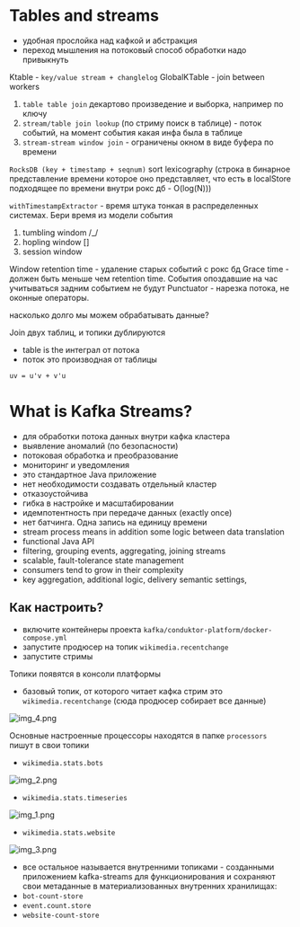# Tables and streams
- удобная прослойка над кафкой и абстракция
- переход мышления на потоковый способ обработки надо привыкнуть

Ktable - `key/value stream + changlelog`
GlobalKTable - join between workers

1) `table table join` декартово произведение и выборка, например по ключу
2) `stream/table join lookup` (по стриму поиск в таблице) - поток событий, на момент события какая инфа была в таблице
3) `stream-stream window join` - ограничены окном в виде буфера по времени

`RocksDB (key + timestamp + seqnum)` sort lexicography (строка в бинарное представление времени которое оно представляет, что есть в localStore подходящее по времени внутри рокс дб - O(log(N)))

`withTimestampExtractor` - время штука тонкая в распределенных системах. Бери время из модели события

1) tumbling windom /_/
2) hopling window []
3) session window

Window retention time - удаление старых событий с рокс бд
Grace time - должен быть меньше чем retention time. События опоздавшие на час учитываться задним событием не будут
Punctuator - нарезка потока, не оконные операторы. 

насколько долго мы можем обрабатывать данные?

Join двух таблиц, и топики дублируются

- table is the интеграл от потока
- поток это производная от таблицы
  
`uv = u'v + v'u`

# What is Kafka Streams?
- для обработки потока данных внутри кафка кластера
- выявление аномалий (по безопасности)
- потоковая обработка и преобразование
- мониторинг и уведомления
- это стандартное Java приложение
- нет необходимости создавать отдельный кластер
- отказоустойчива
- гибка в настройке и масштабировании
- идемпотентность при передаче данных (exactly once)
- нет батчинга. Одна запись на единицу времени
- stream process means in addition some logic between data translation
- functional Java API
- filtering, grouping events, aggregating, joining streams
- scalable, fault-tolerance state management
- consumers tend to grow in their complexity
- key aggregation, additional logic, delivery semantic settings,


## Как настроить?
- включите контейнеры проекта `kafka/conduktor-platform/docker-compose.yml`
- запустите продюсер на топик `wikimedia.recentchange`
- запустите стримы

Топики появятся в консоли платформы
- базовый топик, от которого читает кафка стрим это `wikimedia.recentchange` (сюда продюсер собирает все данные)

![img_4.png](img/img_4.png)

Основные настроенные процессоры находятся в папке `processors` пишут в свои топики
- `wikimedia.stats.bots`

![img_2.png](img/img_2.png)

- `wikimedia.stats.timeseries`

![img_1.png](img/img_1.png)

- `wikimedia.stats.website`

![img_3.png](img/img_3.png)

- все остальное называется внутренними топиками - созданными приложением kafka-streams для функционирования
и сохраняют свои метаданные в материализованных внутренних хранилищах:
- `bot-count-store`
- `event.count.store`
- `website-count-store`


